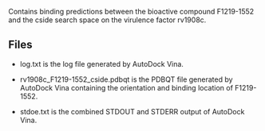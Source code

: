 Contains binding predictions between the bioactive compound F1219-1552 and the cside search space on the virulence factor rv1908c.

## Files

- log.txt is the log file generated by AutoDock Vina.

- rv1908c_F1219-1552_cside.pdbqt is the PDBQT file generated by AutoDock Vina containing the orientation and binding location of F1219-1552.

- stdoe.txt is the combined STDOUT and STDERR output of AutoDock Vina.

